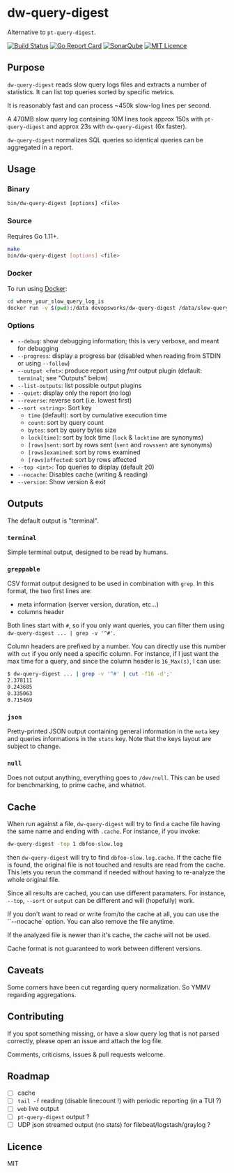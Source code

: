 # dw-query-digest

Alternative to `pt-query-digest`.

[![Build Status](https://travis-ci.org/devops-works/dw-query-digest.svg?branch=master)](https://travis-ci.org/devops-works/dw-query-digest)
[![Go Report Card](https://goreportcard.com/badge/github.com/devops-works/dw-query-digest)](https://goreportcard.com/report/github.com/devops-works/dw-query-digest)
[![SonarQube](https://sonarcloud.io/api/project_badges/measure?project=dw-query-digest&metric=alert_status)](https://sonarcloud.io/dashboard?id=dw-query-digest)
[![MIT Licence](https://badges.frapsoft.com/os/mit/mit.svg?v=103)](https://opensource.org/licenses/mit-license.php)

## Purpose

`dw-query-digest` reads slow query logs files and extracts a number of
statistics. It can list top queries sorted by specific metrics.

It is reasonably fast and can process ~450k slow-log lines per second.

A 470MB slow query log containing 10M lines took approx 150s with `pt-query-digest`
and approx 23s with `dw-query-digest` (6x faster).

`dw-query-digest` normalizes SQL queries so identical queries can be aggregated
in a report.

## Usage

### Binary

`bin/dw-query-digest [options] <file>`

### Source

Requires Go 1.11+.

```bash
make
bin/dw-query-digest [options] <file>
```

### Docker

To run using [Docker](https://hub.docker.com/r/devopsworks/dw-query-digest):

```bash
cd where_your_slow_query_log_is
docker run -v $(pwd):/data devopsworks/dw-query-digest /data/slow-query.log
```

### Options

- `--debug`: show debugging information; this is very verbose, and meant for debugging
- `--progress`: display a progress bar (disabled when reading from STDIN or using `--follow`)
- `--output <fmt>`: produce report using _fmt_ output plugin (default: `terminal`; see "Outputs" below)
- `--list-outputs`: list possible output plugins
- `--quiet`: display only the report (no log)
- `--reverse`: reverse sort (i.e. lowest first)
- `--sort <string>`: Sort key
  - `time` (default): sort by cumulative execution time
  - `count`: sort by query count
  - `bytes`: sort by query bytes size
  - `lock[time]`: sort by lock time (`lock` & `locktime` are synonyms)
  - `[rows]sent`: sort by rows sent (`sent` and `rowssent` are synonyms)
  - `[rows]examined`: sort by rows examined
  - `[rows]affected`: sort by rows affected
- `--top <int>`: Top queries to display (default 20)
- `--nocache`: Disables cache (writing & reading)
- `--version`: Show version & exit

## Outputs

The default output is "terminal".

### `terminal`

Simple terminal output, designed to be read by humans.

### `greppable`

CSV format output designed to be used in combination with `grep`.
In this format, the two first lines are:

- meta information (server version, duration, etc...)
- columns header

Both lines start with `#`, so if you only want queries, you can filter them
using `dw-query-digest ... | grep -v '^#'`.

Column headers are prefixed by a number. You can directly use this number with
`cut` if you only need a specific column. For instance, if I just want the max
time for a query, and since the column header is `16_Max(s)`, I can use:

```bash
$ dw-query-digest ... | grep -v '^#' | cut -f16 -d';'
2.378111
0.243685
0.335063
0.715469
```

### `json`

Pretty-printed JSON output containing general information in the `meta` key and
queries informations in the `stats` key. Note that the keys layout are subject
to change.

### `null`

Does not output anything, everything goes to `/dev/null`. This can be used for
benchmarking, to prime cache, and whatnot.

## Cache

When run against a file, `dw-query-digest` will try to find a cache file having the same name and ending with `.cache`. For instance, if you invoke:

```bash
dw-query-digest -top 1 dbfoo-slow.log
```

then `dw-query-digest` will try to find `dbfoo-slow.log.cache`. If the cache
file is found, the original file is not touched and results are read from the
cache. This lets you rerun the command if needed without having to re-analyze
the whole original file.

Since all results are cached, you can use different paramaters. For instance,
`--top`, `--sort` or `output` can be different and will (hopefully) work.

If you don't want to read or write from/to the cache at all, you can use the
``--nocache` option. You can also remove the file anytime.

If the analyzed file is newer than it's cache, the cache will not be used.

Cache format is not guaranteed to work between different versions.

## Caveats

Some corners have been cut regarding query normalization. So YMMV regarding
aggregations.

## Contributing

If you spot something missing, or have a slow query log that is not parsed
correctly, please open an issue and attach the log file.

Comments, criticisms, issues & pull requests welcome.

## Roadmap

- [ ] cache
- [ ] `tail -f` reading (disable linecount !) with periodic reporting (in a TUI ?)
- [ ] `web` live output
- [ ] `pt-query-digest` output ?
- [ ] UDP json streamed output (no stats) for filebeat/logstash/graylog ?

## Licence

MIT
